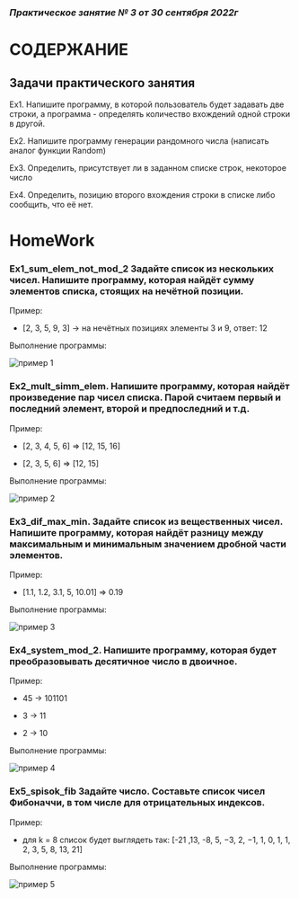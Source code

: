 ### *Практическое занятие № 3 от 30 сентября 2022г*

# СОДЕРЖАНИЕ

## Задачи практического занятия

Ex1. Напишите программу, в которой пользователь будет задавать две строки, а программа - определять количество вхождений одной строки в другой.

Ex2. Напишите программу генерации рандомного числа (написать аналог функции Random)

Ex3. Определить, присутствует ли в заданном списке строк, некоторое число

Ex4. Определить, позицию второго вхождения строки в списке либо сообщить, что её нет.

# HomeWork

### Ex1_sum_elem_not_mod_2 Задайте список из нескольких чисел. Напишите программу, которая найдёт сумму элементов списка, стоящих на нечётной позиции.

Пример:

- [2, 3, 5, 9, 3] -> на нечётных позициях элементы 3 и 9, ответ: 12

Выполнение программы:

![пример 1](https://github.com/EkaterinaGugina/Practicum_Python_30_09_22/blob/main/HomeWork/Ex1_sum_num_not_mod_2.png)

### Ex2_mult_simm_elem. Напишите программу, которая найдёт произведение пар чисел списка. Парой считаем первый и последний элемент, второй и предпоследний и т.д.

Пример:

- [2, 3, 4, 5, 6] => [12, 15, 16]

- [2, 3, 5, 6] => [12, 15]

Выполнение программы:

![пример 2](https://github.com/EkaterinaGugina/Practicum_Python_30_09_22/blob/main/HomeWork/Ex2_mult_simm_elem.png)

### Ex3_dif_max_min. Задайте список из вещественных чисел. Напишите программу, которая найдёт разницу между максимальным и минимальным значением дробной части элементов.

Пример:

- [1.1, 1.2, 3.1, 5, 10.01] => 0.19

Выполнение программы:

![пример 3](https://github.com/EkaterinaGugina/Practicum_Python_27_09_22/blob/main/HomeWork_27_09_22/Ex3_2_zam_lim.png)

### Ex4_system_mod_2. Напишите программу, которая будет преобразовывать десятичное число в двоичное.

Пример:

- 45 -> 101101

- 3 -> 11

- 2 -> 10

Выполнение программы:

![пример 4](https://github.com/EkaterinaGugina/Practicum_Python_30_09_22/blob/main/HomeWork/Ex4_system_mod_2.png)

### Ex5_spisok_fib Задайте число. Составьте список чисел Фибоначчи, в том числе для отрицательных индексов.

Пример:

- для k = 8 список будет выглядеть так: [-21 ,13, -8, 5, −3, 2, −1, 1, 0, 1, 1, 2, 3, 5, 8, 13, 21]

Выполнение программы:

![пример 5](https://github.com/EkaterinaGugina/Practicum_Python_30_09_22/blob/main/HomeWork/Ex5_spisok_fib.png)
